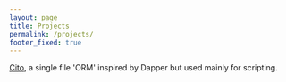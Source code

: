 ```yaml
---
layout: page
title: Projects
permalink: /projects/
footer_fixed: true
---
```


[Cito](https://github.com/matthewblott/cito), a single file 'ORM' inspired by Dapper but used mainly for scripting.